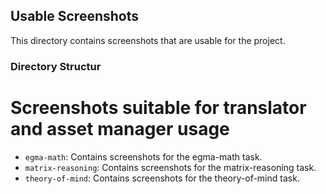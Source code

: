 ## Usable Screenshots

This directory contains screenshots that are usable for the project.

### Directory Structur

# Screenshots suitable for translator and asset manager usage

- `egma-math`: Contains screenshots for the egma-math task.
- `matrix-reasoning`: Contains screenshots for the matrix-reasoning task.
- `theory-of-mind`: Contains screenshots for the theory-of-mind task.

